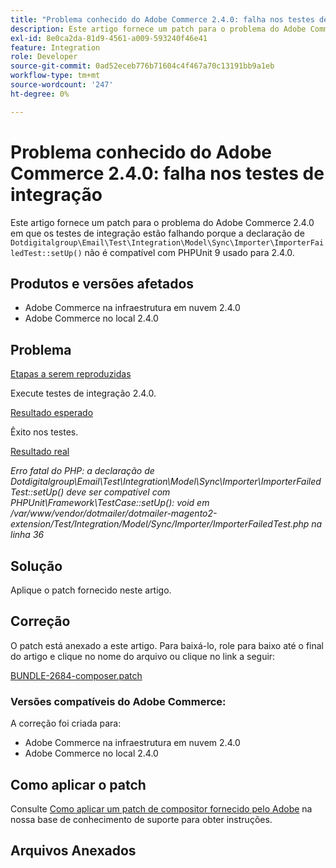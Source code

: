 ```yaml
---
title: "Problema conhecido do Adobe Commerce 2.4.0: falha nos testes de integração"
description: Este artigo fornece um patch para o problema do Adobe Commerce 2.4.0 em que os testes de integração estão falhando porque a declaração de "Dotdigitalgroup\Email\Test\Integration\Model\Sync\Importer\ImporterFailedTest::setUp()" não é compatível com a PHPUnit 9 usada para 2.4.0.
exl-id: 8e0ca2da-81d9-4561-a009-593240f46e41
feature: Integration
role: Developer
source-git-commit: 0ad52eceb776b71604c4f467a70c13191bb9a1eb
workflow-type: tm+mt
source-wordcount: '247'
ht-degree: 0%

---
```


# Problema conhecido do Adobe Commerce 2.4.0: falha nos testes de integração

Este artigo fornece um patch para o problema do Adobe Commerce 2.4.0 em que os testes de integração estão falhando porque a declaração de `Dotdigitalgroup\Email\Test\Integration\Model\Sync\Importer\ImporterFailedTest::setUp()` não é compatível com PHPUnit 9 usado para 2.4.0.

## Produtos e versões afetados

* Adobe Commerce na infraestrutura em nuvem 2.4.0
* Adobe Commerce no local 2.4.0

## Problema

<u>Etapas a serem reproduzidas</u>

Execute testes de integração 2.4.0.

<u>Resultado esperado</u>

Êxito nos testes.

<u>Resultado real</u>

*Erro fatal do PHP: a declaração de Dotdigitalgroup\\Email\\Test\\Integration\\Model\\Sync\\Importer\\ImporterFailedTest::setUp() deve ser compatível com PHPUnit\\Framework\\TestCase::setUp(): void em /var/www/vendor/dotmailer/dotmailer-magento2-extension/Test/Integration/Model/Sync/Importer/ImporterFailedTest.php na linha 36*

## Solução

Aplique o patch fornecido neste artigo.

## Correção

O patch está anexado a este artigo. Para baixá-lo, role para baixo até o final do artigo e clique no nome do arquivo ou clique no link a seguir:

[BUNDLE-2684-composer.patch](assets/BUNDLE-2684-composer.patch.zip)

### Versões compatíveis do Adobe Commerce:

A correção foi criada para:

* Adobe Commerce na infraestrutura em nuvem 2.4.0
* Adobe Commerce no local 2.4.0

## Como aplicar o patch

Consulte [Como aplicar um patch de compositor fornecido pelo Adobe](/help/how-to/general/how-to-apply-a-composer-patch-provided-by-magento.md) na nossa base de conhecimento de suporte para obter instruções.

## Arquivos Anexados
